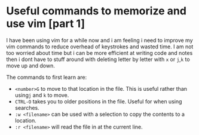 # Useful commands to memorize and use vim [part 1]

I have been using vim for a while now and i am feeling i need to improve my vim commands to reduce overhead of keystrokes and wasted time. I am not too worried about time but i can be more efficient at writing code and notes then i dont have to stuff around with deleting letter by letter with `x` or `j`,`k` to move up and down.

The commands to first learn are:

- `<number>G` to move to that location in the file. This is useful rather than using`j` and `k` to move.
- `CTRL-O` takes you to older positions in the file. Useful for when
  using searches.
- `:w <filename>` can be used with a selection to copy the contents to
  a location.
- `:r <filename>` will read the file in at the current line.
